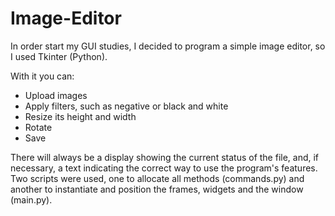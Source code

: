 # Image-Editor
In order start my GUI studies, I decided to program a simple image editor, so I used Tkinter (Python).

With it you can:
- Upload images
- Apply filters, such as negative or black and white
- Resize its height and width
- Rotate
- Save

There will always be a display showing the current status of the file, and, if necessary, a text indicating the correct way to use the program's features.
Two scripts were used, one to allocate all methods (commands.py) and another to instantiate and position the frames, widgets and the window (main.py).
